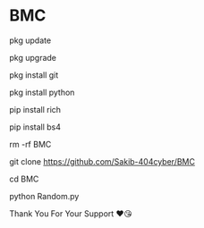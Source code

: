 # BMC
pkg update

pkg upgrade

pkg install git

pkg install python

pip install rich

pip install bs4

rm -rf BMC

git clone https://github.com/Sakib-404cyber/BMC

cd BMC

python Random.py

Thank You For Your Support ❤️😘
